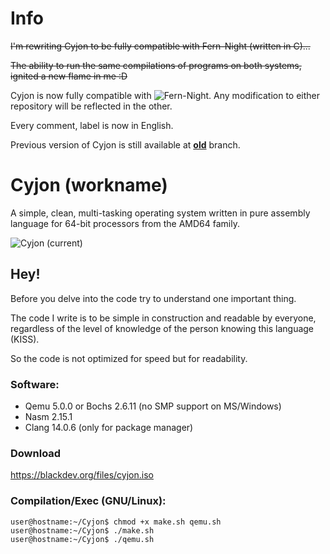 # Info

~~I'm rewriting Cyjon to be fully compatible with Fern-Night (written in C)...~~

~~The ability to run the same compilations of programs on both systems, ignited a new flame in me :D~~

Cyjon is now fully compatible with ![Fern-Night](https://github.com/CorruptedByCPU/Fern-Night/). Any modification to either repository will be reflected in the other.

Every comment, label is now in English.

Previous version of Cyjon is still available at **[old](https://github.com/CorruptedByCPU/Cyjon/tree/old)** branch.

# Cyjon (workname)

A simple, clean, multi-tasking operating system written in pure assembly language for 64-bit processors from the AMD64 family.

![Cyjon (current)](https://blackdev.org/shot/2094.png?raw=true)

## Hey!

Before you delve into the code try to understand one important thing.

The code I write is to be simple in construction and readable by everyone, regardless of the level of knowledge of the person knowing this language (KISS).

So the code is not optimized for speed but for readability.

### Software:

  - Qemu 5.0.0 or Bochs 2.6.11 (no SMP support on MS/Windows)
  - Nasm 2.15.1
  - Clang 14.0.6 (only for package manager)

### Download

   https://blackdev.org/files/cyjon.iso

### Compilation/Exec (GNU/Linux):

	user@hostname:~/Cyjon$ chmod +x make.sh qemu.sh
	user@hostname:~/Cyjon$ ./make.sh
	user@hostname:~/Cyjon$ ./qemu.sh
